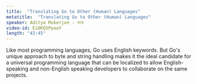 ```yaml
---
title:  "Translating Go to Other (Human) Languages"
metatitle:  "Translating Go to Other (Human) Languages"
speaker: Aditya Mukerjee - করো
video-id: EiOKQ5PpoaY
length: "43:45"
---
```

Like most programming languages, Go uses English keywords. But Go's unique approach to byte and string handling makes it the ideal candidate for a universal programming language that can be localized to allow English-speaking and non-English speaking developers to collaborate on the same projects. 
